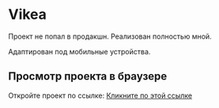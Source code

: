 # Vikea

Проект не попал в продакшн. Реализован полностью мной.

Адаптирован под мобильные устройства.
## Просмотр проекта в браузере
Откройте проект по ссылке: [Кликните по этой ссылке](https://romanhass.github.io/vikea-project/)
